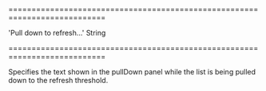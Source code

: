 ===========================================================================
<!--default-->'Pull down to refresh...'<!--/default-->
<!--type-->String<!--/type-->
===========================================================================

<!--shortDescription-->
Specifies the text shown in the pullDown panel while the list is being pulled down to the refresh threshold.
<!--/shortDescription-->

<!--fullDescription-->

<!--/fullDescription-->